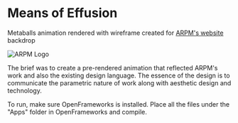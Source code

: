 # Means of Effusion

Metaballs animation rendered with wireframe created for [ARPM's website](https://dev.arpmdesignandresearch.com/) backdrop

 
 

![ARPM Logo](https://arpmdesignandresearch.com/Brand/ARPM_Logo_White_NoBG.png)

  
       

The brief was to create a pre-rendered animation that reflected ARPM's work and also the existing design language. The essence of the design is to communicate the parametric nature of work along with aesthetic design and technology.

To run, make sure OpenFrameworks is installed. Place all the files under the "Apps" folder in OpenFrameworks and compile. 
